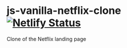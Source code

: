 # js-vanilla-netflix-clone [![Netlify Status](https://api.netlify.com/api/v1/badges/deda6730-007a-4ab2-9373-81edcbc914f7/deploy-status)](https://app.netlify.com/sites/js-vanilla-netflix-clone/deploys)
Clone of the Netflix landing page
